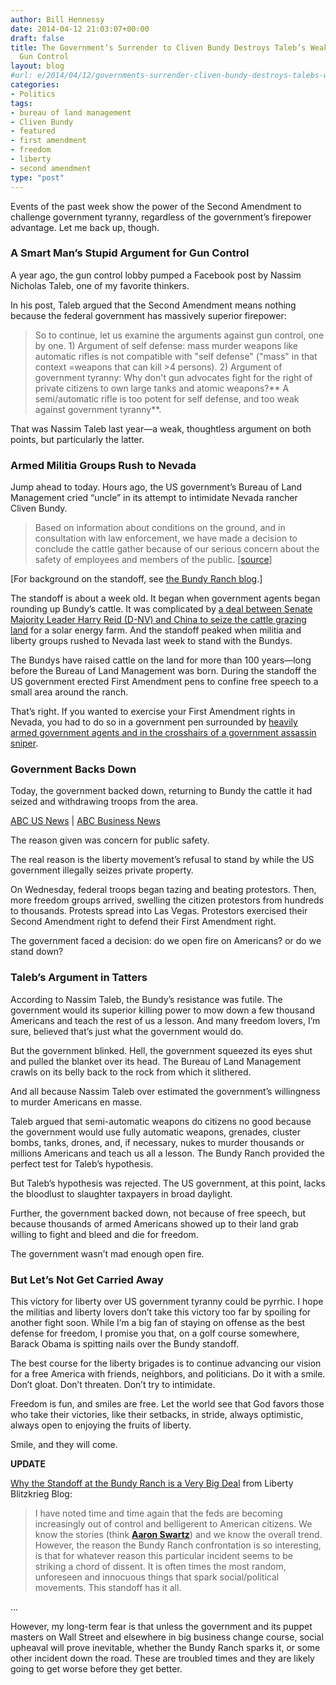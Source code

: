 ```yaml
---
author: Bill Hennessy
date: 2014-04-12 21:03:07+00:00
draft: false
title: The Government’s Surrender to Cliven Bundy Destroys Taleb’s Weak Argument for
  Gun Control
layout: blog
#url: e/2014/04/12/governments-surrender-cliven-bundy-destroys-talebs-weak-argument-gun-control/
categories:
- Politics
tags:
- bureau of land management
- Cliven Bundy
- featured
- first amendment
- freedom
- liberty
- second amendment
type: "post"
---
```


Events of the past week show the power of the Second Amendment to challenge government tyranny, regardless of the government’s firepower advantage. Let me back up, though.



### A Smart Man’s Stupid Argument for Gun Control



A year ago, the gun control lobby pumped a Facebook post by Nassim Nicholas Taleb, one of my favorite thinkers.

In his post, Taleb argued that the Second Amendment means nothing because the federal government has massively superior firepower:



> So to continue, let us examine the arguments against gun control, one by one. 1) Argument of self defense: mass murder weapons like automatic rifles is not compatible with "self defense" ("mass" in that context =weapons that can kill >4 persons). 2) Argument of government tyranny: Why don't gun advocates fight for the right of private citizens to own large tanks and atomic weapons?** A semi/automatic rifle is too potent for self defense, and too weak against government tyranny**.



That was Nassim Taleb last year—a weak, thoughtless argument on both points, but particularly the latter.



### Armed Militia Groups Rush to Nevada



Jump ahead to today. Hours ago, the US government’s Bureau of Land Management cried “uncle” in its attempt to intimidate Nevada rancher Cliven Bundy.



> Based on information about conditions on the ground, and in consultation with law enforcement, we have made a decision to conclude the cattle gather because of our serious concern about the safety of employees and members of the public. [[source](https://abcnews.go.com/US/nevada-cattle-rancher-wins-range-war-federal-government/story?id=23302610)]



[For background on the standoff, see [the Bundy Ranch blog](https://bundyranch.blogspot.com/).]

The standoff is about a week old. It began when government agents began rounding up Bundy’s cattle. It was complicated by [a deal between Senate Majority Leader Harry Reid (D-NV) and China to seize the cattle grazing land](https://www.infowars.com/breaking-sen-harry-reid-behind-blm-land-grab-of-bundy-ranch/) for a solar energy farm. And the standoff peaked when militia and liberty groups rushed to Nevada last week to stand with the Bundys.

The Bundys have raised cattle on the land for more than 100 years—long before the Bureau of Land Management was born. During the standoff the US government erected First Amendment pens to confine free speech to a small area around the ranch.

That’s right. If you wanted to exercise your First Amendment rights in Nevada, you had to do so in a government pen surrounded by [heavily armed government agents and in the crosshairs of a government assassin sniper](https://www.naturalnews.com/044654_Bundy_cattle_ranch_government_siege_militarized_police.html#).



### Government Backs Down



Today, the government backed down, returning to Bundy the cattle it had seized and withdrawing troops from the area.



[ABC US News](https://abcnews.go.com/us) | [ABC Business News](https://abcnews.go.com/business)

The reason given was concern for public safety.

The real reason is the liberty movement’s refusal to stand by while the US government illegally seizes private property.

On Wednesday, federal troops began tazing and beating protestors. Then, more freedom groups arrived, swelling the citizen protestors from hundreds to thousands. Protests spread into Las Vegas. Protestors exercised their Second Amendment right to defend their First Amendment right.

The government faced a decision: do we open fire on Americans? or do we stand down?



### Taleb’s Argument in Tatters



According to Nassim Taleb, the Bundy’s resistance was futile. The government would its superior killing power to mow down a few thousand Americans and teach the rest of us a lesson. And many freedom lovers, I’m sure, believed that’s just what the government would do.

But the government blinked. Hell, the government squeezed its eyes shut and pulled the blanket over its head. The Bureau of Land Management crawls on its belly back to the rock from which it slithered.

And all because Nassim Taleb over estimated the government’s willingness to murder Americans en masse.

Taleb argued that semi-automatic weapons do citizens no good because the government would use fully automatic weapons, grenades, cluster bombs, tanks, drones, and, if necessary, nukes to murder thousands or millions Americans and teach us all a lesson. The Bundy Ranch provided the perfect test for Taleb’s hypothesis.

But Taleb’s hypothesis was rejected. The US government, at this point, lacks the bloodlust to slaughter taxpayers in broad daylight.

Further, the government backed down, not because of free speech, but because thousands of armed Americans showed up to their land grab willing to fight and bleed and die for freedom.

The government wasn’t mad enough open fire.



### But Let’s Not Get Carried Away



This victory for liberty over US government tyranny could be pyrrhic. I hope the militias and liberty lovers don’t take this victory too far by spoiling for another fight soon. While I’m a big fan of staying on offense as the best defense for freedom, I promise you that, on a golf course somewhere, Barack Obama is spitting nails over the Bundy standoff.

The best course for the liberty brigades is to continue advancing our vision for a free America with friends, neighbors, and politicians. Do it with a smile. Don’t gloat. Don’t threaten. Don’t try to intimidate.

Freedom is fun, and smiles are free. Let the world see that God favors those who take their victories, like their setbacks, in stride, always optimistic, always open to enjoying the fruits of liberty.

Smile, and they will come.

**UPDATE**

[Why the Standoff at the Bundy Ranch is a Very Big Deal](https://libertyblitzkrieg.com/2014/04/11/why-the-standoff-at-the-bundy-ranch-is-a-very-big-deal/) from Liberty Blitzkrieg Blog:



> I have noted time and time again that the feds are becoming increasingly out of control and belligerent to American citizens. We know the stories (think **[Aaron Swartz](https://libertyblitzkrieg.com/2013/01/14/remembering-internet-prodigy-and-activist-aaron-swartz-1986-2013-your-life-is-an-inspiration/)**) and we know the overall trend. However, the reason the Bundy Ranch confrontation is so interesting, is that for whatever reason this particular incident seems to be striking a chord of dissent. It is often times the most random, unforeseen and innocuous things that spark social/political movements. This standoff has it all.

...

However, my long-term fear is that unless the government and its puppet masters on Wall Street and elsewhere in big business change course, social upheaval will prove inevitable, whether the Bundy Ranch sparks it, or some other incident down the road. These are troubled times and they are likely going to get worse before they get better.
